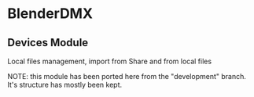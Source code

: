 # BlenderDMX

## Devices Module

Local files management, import from Share and from local files

NOTE: this module has been ported here from the "development" branch. It's structure has mostly been kept. 
